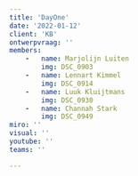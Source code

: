 ```yaml
---
title: 'DayOne'
date: '2022-01-12'
client: 'KB'
ontwerpvraag: ''
members:
    -   name: Marjolijn Luiten
        img: DSC_0903
    -   name: Lennart Kimmel
        img: DSC_0914
    -   name: Luuk Kluijtmans
        img: DSC_0930
    -   name: Channah Stark
        img: DSC_0949
miro: ''
visual: ''
youtube: ''
teams: ''

---
```



 

